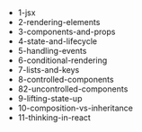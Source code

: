 # 
- 1-jsx
- 2-rendering-elements
- 3-components-and-props
- 4-state-and-lifecycle
- 5-handling-events
- 6-conditional-rendering
- 7-lists-and-keys
- 8-controlled-components
- 82-uncontrolled-components
- 9-lifting-state-up
- 10-composition-vs-inheritance
- 11-thinking-in-react

